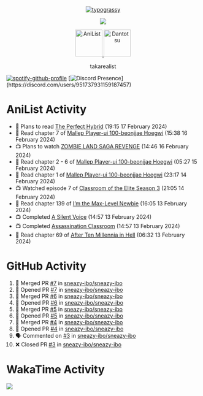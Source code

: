 
<div align="center">
<a href="https://github.com/kawarimidoll/typograssy">
    <img alt="typograssy" src="https://typograssy.deno.dev/api?text=%E3%82%B8%E3%83%A7%E3%83%B3%E3%81%A7%E3%81%99%E3%80%82%E3%81%93%E3%82%93%E3%81%AB%E3%81%A1%E3%81%AF%20%20%5E%5E%20sup%20iam%20ibo%20--&&l0=none&l1=82d9d0&l2=027353&l3=038c4c&l4=01402e&bg=none&frame=none&speed=100&comment=">
</a>
</div>
<p align="center">
  <a href="https://skillicons.dev">
    <img src="https://skillicons.dev/icons?i=vscode,html,androidstudio,mysql,python" />
  </a>
</p>

<p align="center">    
    <a href="https://anilist.co/user/ibo/">
      <img src="https://cdn.discordapp.com/attachments/952538817880018944/1205219416065712178/a_f54f910e2add364a3da3bb2f2fce0c72.gif?ex=65d7930c&is=65c51e0c&hm=9005f405718eef845dce134539f2fcaa1e07f6d8a2f1674db63f2fade2df09a4&" alt="AniList" style="width: 70px; height: auto;">
    </a>  
    <a href="https://discord.gg/4HPZ5nAWwM">
      <img src="https://cdn.discordapp.com/attachments/952538817880018944/1205223909918642247/Image_resizer.gif?ex=65d7973c&is=65c5223c&hm=bbc85d63f50fce49a6b7809df28d525baade2090fc305fbd0094bd24cd34cf56&" alt="Dantotsu" style="width: 70px; height: auto;">
    </a>
</p>

<p align="center">
takarealist
</p>

[![spotify-github-profile](https://spotify-github-profile.vercel.app/api/view?uid=216np2gahwfhcjozqmzomew7i&cover_image=true&theme=novatorem&show_offline=true&background_color=121212&interchange=false&bar_color=53b14f&bar_color_cover=true)](https://spotify-github-profile.vercel.app/api/view?uid=216np2gahwfhcjozqmzomew7i&redirect=true)
[![Discord Presence](https://lanyard-profile-readme.vercel.app/api/951737931159187457?theme=dark&bg=Oe1116&animated=false&hideDiscrim=true&borderRadius=30px&idleMessage=currently%20offline...)](https://discord.com/users/951737931159187457)


# AniList Activity

<!-- ANILIST_ACTIVITY:start -->

-   📖 Plans to read [The Perfect Hybrid](https://anilist.co/manga/153869) (19:15 17 February 2024)
-   📖 Read chapter 7 of [Mallep Player-ui 100-beonjjae Hoegwi](https://anilist.co/manga/170894) (15:38 16 February 2024)
-   📺 Plans to watch [ZOMBIE LAND SAGA REVENGE](https://anilist.co/anime/110733) (14:46 16 February 2024)
-   📖 Read chapter 2 - 6 of [Mallep Player-ui 100-beonjjae Hoegwi](https://anilist.co/manga/170894) (05:27 15 February 2024)
-   📖 Read chapter 1 of [Mallep Player-ui 100-beonjjae Hoegwi](https://anilist.co/manga/170894) (23:17 14 February 2024)
-   📺 Watched episode 7 of [Classroom of the Elite Season 3](https://anilist.co/anime/146066) (21:05 14 February 2024)
-   📖 Read chapter 139 of [I’m the Max-Level Newbie](https://anilist.co/manga/137280) (16:05 13 February 2024)
-   📺 Completed [A Silent Voice](https://anilist.co/anime/20954) (14:57 13 February 2024)
-   📺 Completed [Assassination Classroom](https://anilist.co/anime/20755) (14:57 13 February 2024)
-   📖 Read chapter 69 of [After Ten Millennia in Hell](https://anilist.co/manga/153284) (06:32 13 February 2024)

<!-- ANILIST_ACTIVITY:end -->

# GitHub Activity

<!--START_SECTION:activity-->
1. 🎉 Merged PR [#7](https://github.com/sneazy-ibo/sneazy-ibo/pull/7) in [sneazy-ibo/sneazy-ibo](https://github.com/sneazy-ibo/sneazy-ibo)
2. 💪 Opened PR [#7](https://github.com/sneazy-ibo/sneazy-ibo/pull/7) in [sneazy-ibo/sneazy-ibo](https://github.com/sneazy-ibo/sneazy-ibo)
3. 🎉 Merged PR [#6](https://github.com/sneazy-ibo/sneazy-ibo/pull/6) in [sneazy-ibo/sneazy-ibo](https://github.com/sneazy-ibo/sneazy-ibo)
4. 💪 Opened PR [#6](https://github.com/sneazy-ibo/sneazy-ibo/pull/6) in [sneazy-ibo/sneazy-ibo](https://github.com/sneazy-ibo/sneazy-ibo)
5. 🎉 Merged PR [#5](https://github.com/sneazy-ibo/sneazy-ibo/pull/5) in [sneazy-ibo/sneazy-ibo](https://github.com/sneazy-ibo/sneazy-ibo)
6. 💪 Opened PR [#5](https://github.com/sneazy-ibo/sneazy-ibo/pull/5) in [sneazy-ibo/sneazy-ibo](https://github.com/sneazy-ibo/sneazy-ibo)
7. 🎉 Merged PR [#4](https://github.com/sneazy-ibo/sneazy-ibo/pull/4) in [sneazy-ibo/sneazy-ibo](https://github.com/sneazy-ibo/sneazy-ibo)
8. 💪 Opened PR [#4](https://github.com/sneazy-ibo/sneazy-ibo/pull/4) in [sneazy-ibo/sneazy-ibo](https://github.com/sneazy-ibo/sneazy-ibo)
9. 🗣 Commented on [#3](https://github.com/sneazy-ibo/sneazy-ibo/pull/3#issuecomment-1950283206) in [sneazy-ibo/sneazy-ibo](https://github.com/sneazy-ibo/sneazy-ibo)
10. ❌ Closed PR [#3](https://github.com/sneazy-ibo/sneazy-ibo/pull/3) in [sneazy-ibo/sneazy-ibo](https://github.com/sneazy-ibo/sneazy-ibo)
<!--END_SECTION:activity-->

# WakaTime Activity

<!--START_SECTION:waka-->

<!--END_SECTION:waka-->

![](https://komarev.com/ghpvc/?username=sneazy-ibo&color=ff6e00&label=Counter&abbreviated=true)
